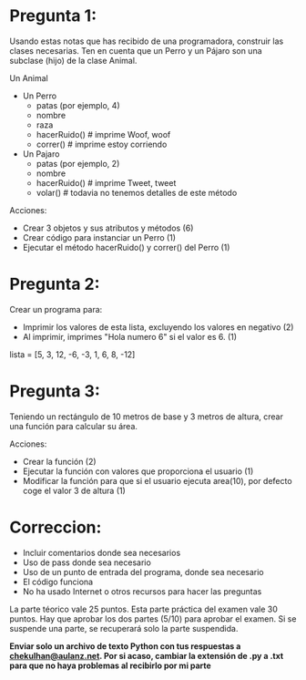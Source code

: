 # Pregunta 1:
Usando estas notas que has recibido de una programadora, construir las clases necesarias.
Ten en cuenta que un Perro y un Pájaro son una subclase (hijo) de la clase Animal.

Un Animal
 - Un Perro
     - patas (por ejemplo, 4)
     - nombre
     - raza 
     - hacerRuido()  # imprime Woof, woof
     - correr() # imprime estoy corriendo
 - Un Pajaro
    - patas (por ejemplo, 2)
    - nombre
    - hacerRuido() # imprime Tweet, tweet
    - volar() # todavia no tenemos detalles de este método
    
Acciones:
- Crear 3 objetos y sus atributos y métodos (6)
- Crear código para instanciar un Perro (1)
- Ejecutar el método hacerRuido() y correr() del Perro (1)


# Pregunta 2:
Crear un programa para:
- Imprimir los valores de esta lista, excluyendo los valores en negativo (2)
- Al imprimir, imprimes "Hola numero 6" si el valor es 6. (1)

lista = [5, 3, 12, -6, -3, 1, 6, 8, -12]

 
# Pregunta 3:
Teniendo un rectángulo de 10 metros de base y 3 metros de altura, crear una función para calcular su área.

Acciones: 
 - Crear la función (2)
 - Ejecutar la función con valores que proporciona el usuario (1)
 - Modificar la función para que si el usuario ejecuta area(10), por defecto coge el valor 3 de altura  (1)


# Correccion:
- Incluir comentarios donde sea necesarios
- Uso de pass donde sea necesario
- Uso de un punto de entrada del programa, donde sea necesario
- El código funciona
- No ha usado Internet o otros recursos para hacer las preguntas

La parte téorico vale 25 puntos. Esta parte práctica del examen vale 30 puntos. Hay que aprobar los dos partes (5/10) para aprobar el examen. Si se suspende una parte, se recuperará solo la parte suspendida.

**Enviar solo un archivo de texto Python con tus respuestas a chekulhan@aulanz.net. Por si acaso, cambiar la extensión de .py a .txt para que no haya problemas al recibirlo por mi parte**

